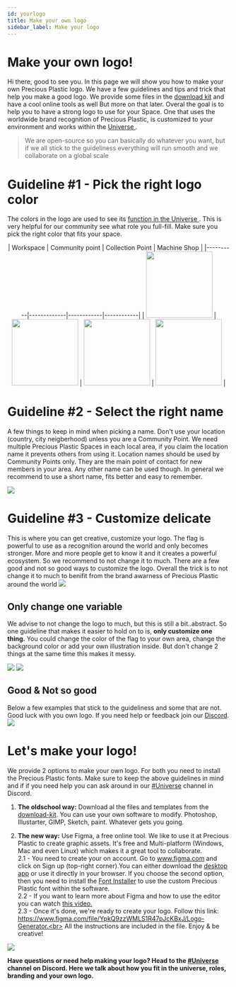 ```yaml
---
id: yourlogo
title: Make your own logo
sidebar_label: Make your logo
---
```


<style>
:root {
  --highlight: #f2a5c1;
  --hover: #f2a5c1;
}
</style>

# Make your own logo!

Hi there, good to see you. In this page we will show you how to make your own Precious Plastic logo. We have a few guidelines and tips and trick that help you make a good logo. We provide some files in the [download kit](../download) and have a cool online tools as well But more on that later. Overal the goal is to help you to have a strong logo to use for your Space. One that uses the worldwide brand recognition of Precious Plastic, is customized to your environment and works within the [ Universe ](../universe/universe).

>We are open-source so you can basically do whatever you want, but if we all stick to the guideliness everything will run smooth and we collaborate on a global scale


# Guideline #1 - Pick the right logo color
The colors in the logo are used to see its [function in the Universe ](../universe/universe). This is very helpful for our community see what role you full-fill. Make sure you pick the right color that fits your space.
<center>
| Workspace   |   Community point  | Collection Point | Machine Shop |
|----------|-------------|------------|------------|
| <img src="../assets/universe/logo-workspace.png" width="150"/> | <img src="../assets/universe/logo-community.png" width="150"/> | <img src="../assets/universe/logo-collection.png" width="150"/>   | <img src="../assets/universe/logo-machineshop.png" width="150"/> |
</center>

# Guideline #2 - Select the right name
A few things to keep in mind when picking a name. Don't use your location (country, city neigberhood) unless you are a Community Point. We need multiple Precious Plastic Spaces in each local area, if you claim the location name it prevents others from using it. Location names should be used by Community Points only. They are the main point of contact for new members in your area. Any other name can be used though. In general we recommend to use a short name, fits better and easy to remember.

<img src="../assets/universe/logo-name.jpg"/>



# Guideline #3 - Customize delicate
This is where you can get creative, customize your logo. The flag is powerful to use as a recognition around the world and only becomes stronger. More and more people get to know it and it creates a powerful ecosystem. So we recommend to not change it to much. There are a few good and not so good ways to customize the logo. Overall the trick is to not change it to much to benifit from the brand awarness of Precious Plastic around the world
<img src="../assets/universe/logo-good-bad.jpg" />

## Only change one variable
We advise to not change the logo to much, but this is still a bit..abstract. So one guideline that makes it easier to hold on to is, __only customize one thing.__ You could change the color of the flag to your own area, change the background color or add your own illustration inside. But don't change 2 things at the same time this makes it messy.

<img src="../assets/universe/logo-variables.jpg" />
<img src="../assets/universe/not-3-variables.jpg" />

## Good & Not so good
Below a few examples that stick to the guideliness and some that are not. Good luck with you own logo. If you need help or feedback join our [Discord](https://discordapp.com/invite/zmf98dw).  
<img src="../assets/universe/logo-examples.jpg" />



# Let's make your logo!
We provide 2 options to make your own logo. For both you need to install the Precious Plastic fonts. Make sure to keep the above guidelines in mind and if if you need help you can ask around in our [#Universe](https://discordapp.com/invite/QUw8A3w) channel in Discord.

1. **The oldschool way:** Download al the files and templates from the [download-kit](../download). You can use your own software to modify. Photoshop, Illustarter, GIMP, Sketch, paint. Whatever gets you going.

2. **The new way:** Use Figma, a free online tool. We like to use it at Precious Plastic to create graphic assets.
It's free and Multi-platform (Windows, Mac and even Linux) which makes it a great tool to collaborate.<br>
2.1 - You need to create your on account. Go to www.figma.com and click on Sign up (top-right corner).You can either download the [desktop app](https://www.figma.com/downloads/) or use it directly in your browser. If you choose the second option, then you need to install the [Font Installer](https://www.figma.com/downloads/) to use the custom Precious Plastic font within the software.<br>
2.2 - If you want to learn more about Figma and how to use the editor you can watch [this video.](https://youtu.be/DSrbwCrEIII)<br>
2.3 - Once it's done, we're ready to create your logo. Follow this link:<br>
https://www.figma.com/file/YpkQ9zzWMLS1R47pJcKBxJ/Logo-Generator.<br>
All the instructions are included in the file.
Enjoy & be creative!

<img src="../assets/universe/figma-logo.gif" />

<b>Have questions or need help making your logo? Head to the [#Universe](https://discordapp.com/invite/QUw8A3w) channel on Discord. Here we talk about how you fit in the universe, roles, branding and your own logo.</b>
